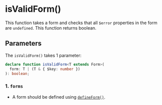 # isValidForm()
This function takes a form and checks that all `$error` properties in the form are `undefined`.
This function returns boolean.

## Parameters
The `isValidForm()` takes 1 parameter:

```typescript
declare function isValidForm<T extends Form>(
  form: T | (T & { $key: number })
): boolean;
```

### 1. `forms` <Badge type="danger" text="Required" />
- A form should be defined using [`defineForm()`](/api/defineForm).
